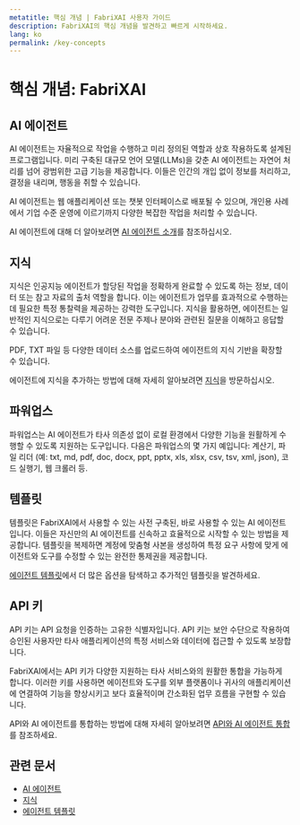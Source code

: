 ```yaml
---
metatitle: 핵심 개념 | FabriXAI 사용자 가이드
description: FabriXAI의 핵심 개념을 발견하고 빠르게 시작하세요.
lang: ko
permalink: /key-concepts
---
```


# 핵심 개념: FabriXAI

## AI 에이전트

AI 에이전트는 자율적으로 작업을 수행하고 미리 정의된 역할과 상호 작용하도록 설계된 프로그램입니다. 미리 구축된 대규모 언어 모델(LLMs)을 갖춘 AI 에이전트는 자연어 처리를 넘어 광범위한 고급 기능을 제공합니다. 이들은 인간의 개입 없이 정보를 처리하고, 결정을 내리며, 행동을 취할 수 있습니다.

AI 에이전트는 웹 애플리케이션 또는 챗봇 인터페이스로 배포될 수 있으며, 개인용 사례에서 기업 수준 운영에 이르기까지 다양한 복잡한 작업을 처리할 수 있습니다.

AI 에이전트에 대해 더 알아보려면 [AI 에이전트 소개](/ko/ai-agents/)를 참조하십시오.

## 지식

지식은 인공지능 에이전트가 할당된 작업을 정확하게 완료할 수 있도록 하는 정보, 데이터 또는 참고 자료의 출처 역할을 합니다. 이는 에이전트가 업무를 효과적으로 수행하는 데 필요한 특정 통찰력을 제공하는 강력한 도구입니다. 지식을 활용하면, 에이전트는 일반적인 지식으로는 다루기 어려운 전문 주제나 분야와 관련된 질문을 이해하고 응답할 수 있습니다.

PDF, TXT 파일 등 다양한 데이터 소스를 업로드하여 에이전트의 지식 기반을 확장할 수 있습니다.

에이전트에 지식을 추가하는 방법에 대해 자세히 알아보려면 [지식](/en-us/knowledge/)을 방문하십시오.

## 파워업스

파워업스는 AI 에이전트가 타사 의존성 없이 로컬 환경에서 다양한 기능을 원활하게 수행할 수 있도록 지원하는 도구입니다. 다음은 파워업스의 몇 가지 예입니다: 계산기, 파일 리더 (예: txt, md, pdf, doc, docx, ppt, pptx, xls, xlsx, csv, tsv, xml, json), 코드 실행기, 웹 크롤러 등.

## 템플릿

템플릿은 FabriXAI에서 사용할 수 있는 사전 구축된, 바로 사용할 수 있는 AI 에이전트입니다. 이들은 자신만의 AI 에이전트를 신속하고 효율적으로 시작할 수 있는 방법을 제공합니다. 템플릿을 복제하면 계정에 맞춤형 사본을 생성하여 특정 요구 사항에 맞게 에이전트와 도구를 수정할 수 있는 완전한 통제권을 제공합니다.

[에이전트 템플릿](/en-us/agent-templates/)에서 더 많은 옵션을 탐색하고 추가적인 템플릿을 발견하세요.

## API 키

API 키는 API 요청을 인증하는 고유한 식별자입니다. API 키는 보안 수단으로 작용하여 승인된 사용자만 타사 애플리케이션의 특정 서비스와 데이터에 접근할 수 있도록 보장합니다.

FabriXAI에서는 API 키가 다양한 지원하는 타사 서비스와의 원활한 통합을 가능하게 합니다. 이러한 키를 사용하면 에이전트와 도구를 외부 플랫폼이나 귀사의 애플리케이션에 연결하여 기능을 향상시키고 보다 효율적이며 간소화된 업무 흐름을 구현할 수 있습니다.

API와 AI 에이전트를 통합하는 방법에 대해 자세히 알아보려면 [API와 AI 에이전트 통합](/en-us/integrations-api)를 참조하세요.

## 관련 문서
- [AI 에이전트](/en-us/ai-agents/)
- [지식](/en-us/knowledge/)
- [에이전트 템플릿](/en-us/agent-templates/)
